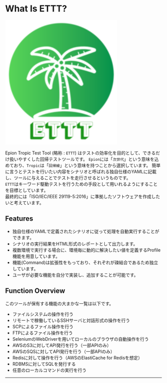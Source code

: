   
# What Is ETTT?

![ETTT](media/logo-xsmall.svg)

Epion Tropic Test Tool (略称 : `ETTT`) はテストの効率化を目的として、できるだけ扱いやすくした回帰テストツールです。
`Epion`には「`次世代`」という意味を込めており、`Tropic`は「`回帰線`」という意味を持つことから選択しています。
簡単に言うとテストを行いたい内容をシナリオと呼ばれる独自仕様のYAMLに記載し、ツールに与えることでテストを走行させるというものです。  
`ETTT`はキーワード駆動テストを行うための手段として用いれるようにすることを目標としています。  
最終的には「ISO/IEC/IEEE 29119-5:2016」に準拠したソフトウェアを作成したいと考えています。  

## Features

- 独自仕様のYAMLで定義されたシナリオに従って処理を自動実行することができます。
- シナリオの実行結果をHTML形式のレポートとして出力します。
- 複数環境で実行する場合に、環境毎に動的に解決したい値を定義するProfile機能を用意しています。
- 機能(Command)は拡張性をもっており、それぞれが疎結合であるため独立しています。
- ユーザが必要な機能を自分で実装し、追加することが可能です。

## Function Overview

このツールが保有する機能の大まかな一覧は以下です。

- ファイルシステムの操作を行う
- リモートで稼働しているSSHサーバと対話形式の操作を行う
- SCPによるファイル操作を行う
- FTPによるファイル操作を行う
- SeleniumのWebDriverを用いてローカルのブラウザの自動操作を行う
- AWSのS3に対してAPI発行を行う（一部APIのみ）
- AWSのSQSに対してAPI発行を行う（一部APIのみ）
- Redisに対して操作を行う（AWSのElastiCache for Redisを想定）
- RDBMSに対してSQLを発行する
- 任意のローカルコマンドの実行を行う

---
